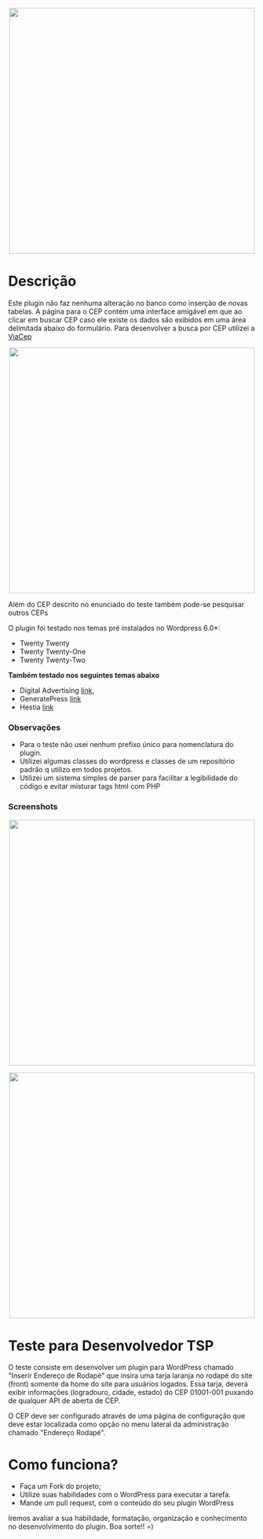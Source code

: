 <p align="center">
  <img width="500" src="https://i.imgur.com/duipXVO.jpg">
</p>


# Descrição

Este plugin não faz nenhuma alteração no banco como inserção de novas tabelas.
A página para o CEP contém uma interface amigável em que ao clicar em buscar CEP caso ele existe os dados são exibidos em uma área delimitada abaixo do formulário.
Para desenvolver a busca por CEP utilizei a [ViaCep](https://viacep.com.br/)

<p align="center">
  <img width="500" src="https://i.imgur.com/6NG2o6k.jpg">
</p>

Além do CEP descrito no enunciado do teste também pode-se pesquisar outros CEPs

O plugin foi testado nos temas pré instalados no Wordpress 6.0*:
* Twenty Twenty
* Twenty Twenty-One
* Twenty Twenty-Two

**Também testado nos seguintes temas abaixo**
* Digital Advertising [link](https://br.wordpress.org/themes/digital-advertising/),
* GeneratePress [link](https://br.wordpress.org/themes/generatepress/)
* Hestia [link]( https://br.wordpress.org/themes/hestia/)


### Observações

- Para o teste não usei nenhum prefixo único para nomenclatura do plugin.
- Utilizei algumas classes do wordpress e classes de um repositório padrão q utilizo em todos projetos.
- Utilizei um sistema simples de parser para facilitar a legibilidade do código e evitar misturar tags html com PHP

### Screenshots

<p align="center">
  <img width="500" src="https://i.imgur.com/6NG2o6k.jpg">
</p>

<p align="center">
  <img width="500" src="https://i.imgur.com/B7hFHxG.jpg">
</p>


# Teste para Desenvolvedor TSP

O teste consiste em desenvolver um plugin para WordPress chamado "Inserir Endereço de Rodapé" que insira uma tarja laranja no rodapé do site (front) somente da home do site para usuários logados. Essa tarja, deverá exibir informações (logradouro, cidade, estado) do CEP 01001-001 puxando de qualquer API de aberta de CEP.

O CEP deve ser configurado através de uma página de configuração que deve estar localizada como opção no menu lateral da administração chamado "Endereço Rodapé". 

# Como funciona?

- Faça um Fork do projeto;
- Utilize suas habilidades com o WordPress para executar a tarefa.
- Mande um pull request, com o conteúdo do seu plugin WordPress

Iremos avaliar a sua habilidade, formatação, organização e conhecimento no desenvolvimento do plugin. Boa sorte!! =)
